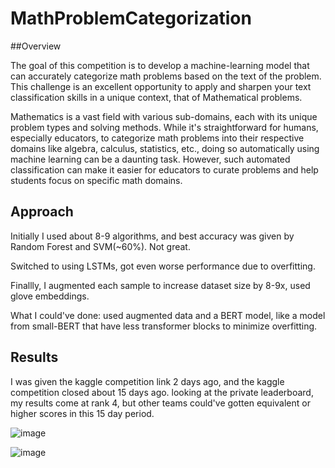 # MathProblemCategorization

##Overview

The goal of this competition is to develop a machine-learning model that can accurately categorize math problems based on the text of the problem. This challenge is an excellent opportunity to apply and sharpen your text classification skills in a unique context, that of Mathematical problems.

Mathematics is a vast field with various sub-domains, each with its unique problem types and solving methods. While it's straightforward for humans, especially educators, to categorize math problems into their respective domains like algebra, calculus, statistics, etc., doing so automatically using machine learning can be a daunting task. However, such automated classification can make it easier for educators to curate problems and help students focus on specific math domains.

## Approach

Initially I used about 8-9 algorithms, and best accuracy was given by Random Forest and SVM(~60%). Not great.

Switched to using LSTMs, got even worse performance due to overfitting.

Finallly, I augmented each sample to increase dataset size by 8-9x, used glove embeddings.

What I could've done: used augmented data and a BERT model, like a model from small-BERT that have less transformer blocks to minimize overfitting. 




## Results
I was given the kaggle competition link 2 days ago, and the kaggle competition closed about 15 days ago.
looking at the private leaderboard, my results come at rank 4, but other teams could've gotten equivalent or higher scores in this 15 day period.

![image](https://github.com/raunaqjabbal/MathProblemCategorization/assets/30532162/3a3d2a6b-b274-4fa9-adec-38faa037a0e3)

![image](https://github.com/raunaqjabbal/MathProblemCategorization/assets/30532162/37aad68b-47af-476f-9ce6-e3284ecd85c6)
